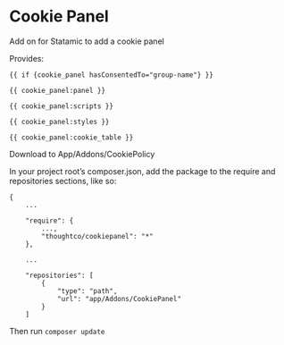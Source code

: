 # Cookie Panel

Add on for Statamic to add a cookie panel

Provides:

```
{{ if {cookie_panel hasConsentedTo="group-name"} }}
```
```
{{ cookie_panel:panel }}
```
```
{{ cookie_panel:scripts }}
```
```
{{ cookie_panel:styles }}
```
```
{{ cookie_panel:cookie_table }}
```

Download to App/Addons/CookiePolicy

In your project root’s composer.json, add the package to the require and repositories sections, like so:

```
{
    ...

    "require": {
        ...,
        "thoughtco/cookiepanel": "*"
    },

    ...

    "repositories": [
        {
            "type": "path",
            "url": "app/Addons/CookiePanel"
        }
    ]
```

Then run `composer update`

